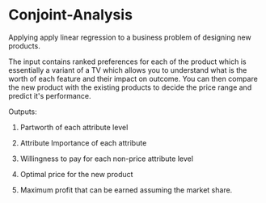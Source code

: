 # Conjoint-Analysis
Applying apply linear regression to a business problem of designing new products.

The input contains ranked preferences for each of the product which is essentially a variant of a TV which allows you to understand what is the worth of each feature and their impact on outcome. You can then compare the new product with the existing products to decide the price range and predict it's performance.

Outputs: 

1. Partworth of each attribute level

2. Attribute Importance of each attribute

3. Willingness to pay for each non-price attribute level

4. Optimal price for the new product

5. Maximum profit that can be earned assuming the market share.
